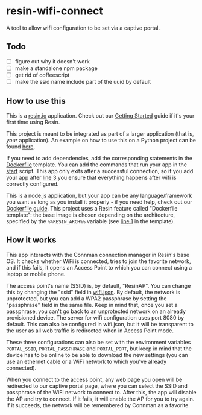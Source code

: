 # resin-wifi-connect

A tool to allow wifi configuration to be set via a captive portal.

## Todo
- [ ] figure out why it doesn't work
- [ ] make a standalone npm package
- [ ] get rid of coffeescript
- [ ] make the ssid name include part of the uuid by default

## How to use this
This is a [resin.io](http://resin.io) application. Check out our [Getting Started](http://docs.resin.io/#/pages/installing/gettingStarted.md) guide if it's your first time using Resin.

This project is meant to be integrated as part of a larger application (that is, _your_ application). An example on how to use this on a Python project can be found [here](https://github.com/resin-io-projects/resin-wifi-connect-python-example).

If you need to add dependencies, add the corresponding statements in the [Dockerfile](./Dockerfile.template) template. You can add the commands that run your app in the [start](./start) script. This app only exits after a successful connection, so if you add your app after [line 3](./start#L3) you ensure that everything happens after wifi is correctly configured.

This is a node.js application, but your app can be any language/framework you want as long as you install it properly - if you need help, check out our [Dockerfile guide](http://docs.resin.io/#/pages/using/dockerfile.md). This project uses a Resin feature called "Dockerfile template": the base image is chosen depending on the architecture, specified by the `%%RESIN_ARCH%%` variable (see [line 1](./Dockerfile.template#L1) in the template).

## How it works
This app interacts with the Connman connection manager in Resin's base OS. It checks whether WiFi is connected, tries to join the favorite network, and if this fails, it opens an Access Point to which you can connect using a laptop or mobile phone.

The access point's name (SSID) is, by default, "ResinAP". You can change this by changing the "ssid" field in [wifi.json](./src/wifi.json). By default, the network is unprotected, but you can add a WPA2 passphrase by setting the "passphrase" field in the same file. Keep in mind that, once you set a passphrase, you can't go back to an unprotected network on an already provisioned device.
The server for wifi configuration uses port 8080 by default. This can also be configured in wifi.json, but it will be transparent to the user as all web traffic is redirected when in Access Point mode.

These three configurations can also be set with the environment variables `PORTAL_SSID`, `PORTAL_PASSPHRASE` and `PORTAL_PORT`, but keep in mind that the device has to be online to be able to download the new settings (you can use an ethernet cable or a WiFi network to which you've already connected).

When you connect to the access point, any web page you open will be redirected to our captive portal page, where you can select the SSID and passphrase of the WiFi network to connect to. After this, the app will disable the AP and try to connect. If it fails, it will enable the AP for you to try again. If it succeeds, the network will be remembered by Connman as a favorite.
